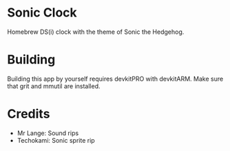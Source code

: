 # Sonic Clock
Homebrew DS(i) clock with the theme of Sonic the Hedgehog.

# Building

Building this app by yourself requires devkitPRO with devkitARM. Make sure that grit and mmutil are installed.

# Credits
* Mr Lange: Sound rips
* Techokami: Sonic sprite rip
